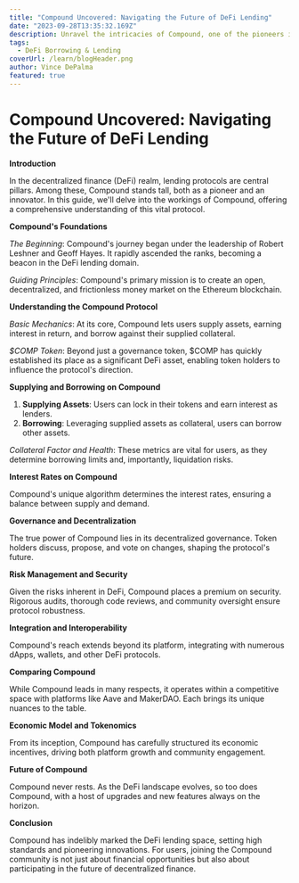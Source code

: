 ```yaml
---
title: "Compound Uncovered: Navigating the Future of DeFi Lending"
date: "2023-09-28T13:35:32.169Z"
description: Unravel the intricacies of Compound, one of the pioneers in the DeFi lending arena. Dive deep into its principles, features, and future potential.
tags:
  - DeFi Borrowing & Lending
coverUrl: /learn/blogHeader.png
author: Vince DePalma
featured: true
---
```


# Compound Uncovered: Navigating the Future of DeFi Lending

**Introduction**

In the decentralized finance (DeFi) realm, lending protocols are central pillars. Among these, Compound stands tall, both as a pioneer and an innovator. In this guide, we'll delve into the workings of Compound, offering a comprehensive understanding of this vital protocol.

**Compound's Foundations**

*The Beginning*: Compound's journey began under the leadership of Robert Leshner and Geoff Hayes. It rapidly ascended the ranks, becoming a beacon in the DeFi lending domain.

*Guiding Principles*: Compound's primary mission is to create an open, decentralized, and frictionless money market on the Ethereum blockchain.

**Understanding the Compound Protocol**

*Basic Mechanics*: At its core, Compound lets users supply assets, earning interest in return, and borrow against their supplied collateral.

*$COMP Token*: Beyond just a governance token, $COMP has quickly established its place as a significant DeFi asset, enabling token holders to influence the protocol's direction.

**Supplying and Borrowing on Compound**

1. **Supplying Assets**: Users can lock in their tokens and earn interest as lenders.
2. **Borrowing**: Leveraging supplied assets as collateral, users can borrow other assets.

*Collateral Factor and Health*: These metrics are vital for users, as they determine borrowing limits and, importantly, liquidation risks.

**Interest Rates on Compound**

Compound's unique algorithm determines the interest rates, ensuring a balance between supply and demand.

**Governance and Decentralization**

The true power of Compound lies in its decentralized governance. Token holders discuss, propose, and vote on changes, shaping the protocol's future.

**Risk Management and Security**

Given the risks inherent in DeFi, Compound places a premium on security. Rigorous audits, thorough code reviews, and community oversight ensure protocol robustness.

**Integration and Interoperability**

Compound's reach extends beyond its platform, integrating with numerous dApps, wallets, and other DeFi protocols.

**Comparing Compound**

While Compound leads in many respects, it operates within a competitive space with platforms like Aave and MakerDAO. Each brings its unique nuances to the table.

**Economic Model and Tokenomics**

From its inception, Compound has carefully structured its economic incentives, driving both platform growth and community engagement.

**Future of Compound**

Compound never rests. As the DeFi landscape evolves, so too does Compound, with a host of upgrades and new features always on the horizon.

**Conclusion**

Compound has indelibly marked the DeFi lending space, setting high standards and pioneering innovations. For users, joining the Compound community is not just about financial opportunities but also about participating in the future of decentralized finance.
